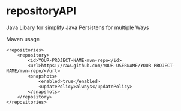 # repositoryAPI
Java Libary for simplify Java Persistens for multiple Ways

Maven usage
```
<repositories>
    <repository>
        <id>YOUR-PROJECT-NAME-mvn-repo</id>
        <url>https://raw.github.com/YOUR-USERNAME/YOUR-PROJECT-NAME/mvn-repo/</url>
        <snapshots>
            <enabled>true</enabled>
            <updatePolicy>always</updatePolicy>
        </snapshots>
    </repository>
</repositories>
```
